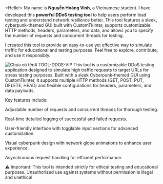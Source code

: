 ⭐Hello!⭐ My name is **Nguyễn Hoàng Vinh**, a Vietnamese student. I have developed this **powerful DDoS testing tool** to help users perform load testing and understand network resilience better. This tool features a sleek, cyberpunk-themed GUI built with CustomTkinter, supports customizable HTTP methods, headers, parameters, and data, and allows you to specify the number of requests and concurrent threads for testing.

I created this tool to provide an easy-to-use yet effective way to simulate traffic for educational and testing purposes. Feel free to explore, contribute, and use it responsibly.

![Chưa có tên](https://github.com/user-attachments/assets/26e63d68-62ab-46ce-b7c8-9b4cbcc416ae)# TOOL-DDOS-VIP
This tool is a customizable DDoS testing application designed to simulate high traffic requests to target URLs for stress testing purposes. Built with a sleek Cyberpunk-themed GUI using CustomTkinter, it supports multiple HTTP methods (GET, POST, PUT, DELETE, HEAD) and flexible configurations for headers, parameters, and data payloads.

Key features include:

Adjustable number of requests and concurrent threads for thorough testing.

Real-time detailed logging of successful and failed requests.

User-friendly interface with togglable input sections for advanced customization.

Visual cyberpunk design with network globe animations to enhance user experience.

Asynchronous request handling for efficient performance.

⚠️ Important: This tool is intended strictly for ethical testing and educational purposes. Unauthorized use against systems without permission is illegal and unethical.


